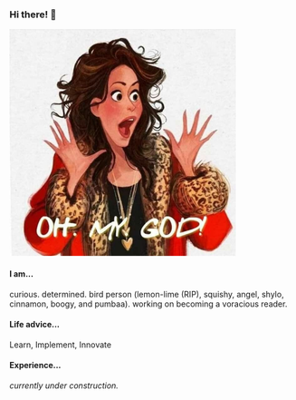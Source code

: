 ### Hi there! 👋

<img src="./janice.jpeg" width="400" height="400">

#### I am...
curious. determined. bird person (lemon-lime (RIP), squishy, angel, shylo, cinnamon, boogy, and pumbaa). working on becoming a voracious reader.

#### Life advice...
Learn, Implement, Innovate

#### Experience...
*currently under construction.*
